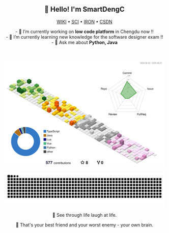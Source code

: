 <h2 align="center">👋 Hello! I'm SmartDengC</h2>

<p align="center">
  <a href="https://wiki.dengcong.org/">WIKI</a> •
  <a href="https://sci.dengcong.org/">SCI</a> •
  <a href="https://iron.dengcong.org/">IRON</a> •
  <a href="https://blog.csdn.net/weixin_41288824?spm=1000.2115.3001.5343">CSDN</a>
</p>

<p align="center"> 
- 🔭 I’m currently working on <strong>low code platform</strong> in Chengdu now !!   </br>
- 🌱 I’m currently learning new knowledge for the software designer exam !!   </br>
- 💬 Ask me about <strong>Python, Java </strong>  </br>
  <br>
  <br>

![](./profile-3d-contrib/profile-season-animate.svg)

<picture>
  <source media="(prefers-color-scheme: dark)" srcset="https://raw.githubusercontent.com/SmartDengC/SmartDengC/output/github-contribution-grid-snake-dark.svg">
  <source media="(prefers-color-scheme: light)" srcset="https://raw.githubusercontent.com/SmartDengC/SmartDengC/output/github-contribution-grid-snake.svg">
  <img alt="github contribution grid snake animation" src="https://raw.githubusercontent.com/SmartDengC/SmartDengC/output/github-contribution-grid-snake.svg">
</picture>

<p align= "center"> 👋 See through life laugh at life. </p>
<p align= "center"> 🤔 That's your best friend and your worst enemy - your own brain.</p>

